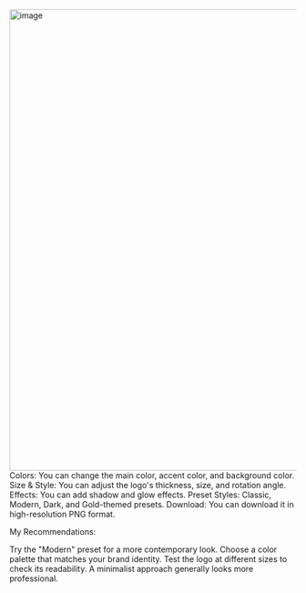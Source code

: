 
<img width="1023" height="810" alt="image" src="https://github.com/user-attachments/assets/682b0e97-9855-492b-897e-7f38735584bd" />
Colors: You can change the main color, accent color, and background color.
Size & Style: You can adjust the logo's thickness, size, and rotation angle.
Effects: You can add shadow and glow effects.
Preset Styles: Classic, Modern, Dark, and Gold-themed presets.
Download: You can download it in high-resolution PNG format.

My Recommendations:

Try the "Modern" preset for a more contemporary look.
Choose a color palette that matches your brand identity.
Test the logo at different sizes to check its readability.
A minimalist approach generally looks more professional.
